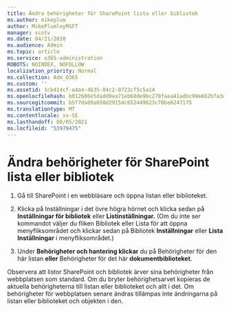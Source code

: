 ```yaml
---
title: Ändra behörigheter för SharePoint lista eller bibliotek
ms.author: mikeplum
author: MikePlumleyMSFT
manager: scotv
ms.date: 04/21/2020
ms.audience: Admin
ms.topic: article
ms.service: o365-administration
ROBOTS: NOINDEX, NOFOLLOW
localization_priority: Normal
ms.collection: Adm_O365
ms.custom: ''
ms.assetid: 1cb414cf-a4a4-4b35-84c2-0723cf5c5a14
ms.openlocfilehash: b012606e5dadd0ea71eb68de9bc278faea41adbc99e662bfa3eea6653548c1a8
ms.sourcegitcommit: b5f7da89a650d2915dc652449623c78be6247175
ms.translationtype: MT
ms.contentlocale: sv-SE
ms.lasthandoff: 08/05/2021
ms.locfileid: "53979475"
---
```

# <a name="change-permissions-for-a-sharepoint-list-or-library"></a>Ändra behörigheter för SharePoint lista eller bibliotek

1. Gå till SharePoint i en webbläsare och öppna listan eller biblioteket.
    
2. Klicka på Inställningar i det övre högra hörnet och klicka sedan på **Inställningar för bibliotek** eller **Listinställningar.** (Om du inte ser kommandot väljer  du  fliken Bibliotek eller Lista för att öppna menyfliksområdet och klickar sedan på Bibliotek **Inställningar** eller **Lista Inställningar** i menyfliksområdet.) 
    
3. Under **Behörigheter och hantering klickar** du på Behörigheter för den här listan **eller** Behörigheter för det här **dokumentbiblioteket**.
    
Observera att listor SharePoint och bibliotek ärver sina behörigheter från webbplatsen som standard. Om du bryter behörighetsarvet kopieras de aktuella behörigheterna till listan eller biblioteket och allt i det. Om behörigheter för webbplatsen senare ändras tillämpas inte ändringarna på listan eller biblioteket och objekten i den.
  

